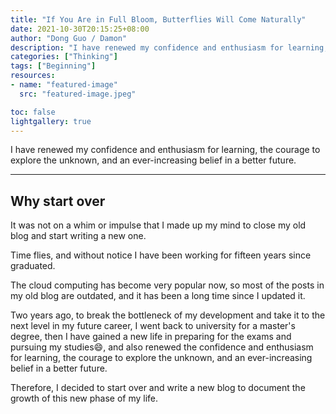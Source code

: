 ```yaml
---
title: "If You Are in Full Bloom, Butterflies Will Come Naturally"
date: 2021-10-30T20:15:25+08:00
author: "Dong Guo / Damon"
description: "I have renewed my confidence and enthusiasm for learning, the courage to explore the unknown, and an ever-increasing belief in a better future."
categories: ["Thinking"]
tags: ["Beginning"]
resources:
- name: "featured-image"
  src: "featured-image.jpeg"

toc: false
lightgallery: true
---
```


I have renewed my confidence and enthusiasm for learning, the courage to explore the unknown, and an ever-increasing belief in a better future.

<!--more-->

---

## Why start over

It was not on a whim or impulse that I made up my mind to close my old blog and start writing a new one.

Time flies, and without notice I have been working for fifteen years since graduated.

The cloud computing has become very popular now, so most of the posts in my old blog are outdated, and it has been a long time since I updated it.

Two years ago, to break the bottleneck of my development and take it to the next level in my future career, I went back to university for a master's degree, then I have gained a new life in preparing for the exams and pursuing my studies:smile:, and also renewed the confidence and enthusiasm for learning, the courage to explore the unknown, and an ever-increasing belief in a better future.

Therefore, I decided to start over and write a new blog to document the growth of this new phase of my life.
